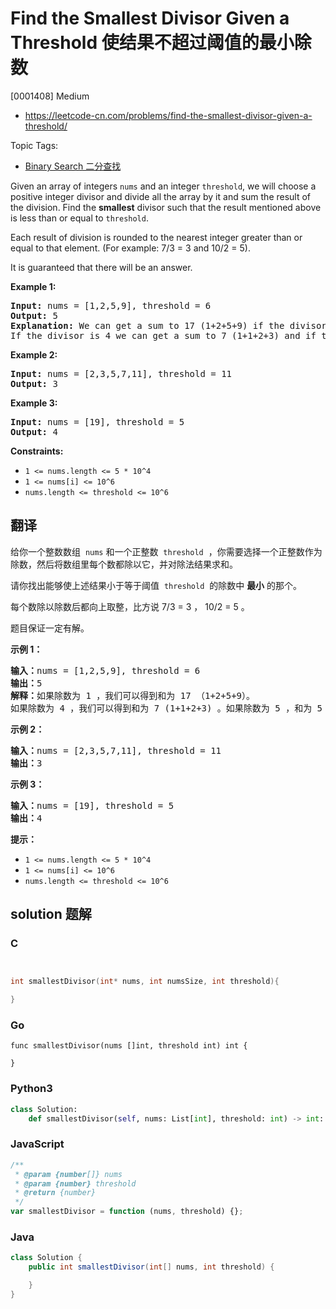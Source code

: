 # Find the Smallest Divisor Given a Threshold 使结果不超过阈值的最小除数

[0001408] Medium

- https://leetcode-cn.com/problems/find-the-smallest-divisor-given-a-threshold/

Topic Tags:

- [Binary Search 二分查找](https://leetcode-cn.com/tag/binary-search/)

Given an array of integers `nums` and an integer `threshold`, we will choose a positive integer divisor and divide all the array by it and sum the result of the division. Find the **smallest** divisor such that the result mentioned above is less than or equal to `threshold`.

Each result of division is rounded to the nearest integer greater than or equal to that element. (For example: 7/3 = 3 and 10/2 = 5).

It is guaranteed that there will be an answer.

**Example 1:**

<pre><strong>Input:</strong> nums = [1,2,5,9], threshold = 6
<strong>Output:</strong> 5
<strong>Explanation:</strong> We can get a sum to 17 (1+2+5+9) if the divisor is 1. 
If the divisor is 4 we can get a sum to 7 (1+1+2+3) and if the divisor is 5 the sum will be 5 (1+1+1+2). 
</pre>

**Example 2:**

<pre><strong>Input:</strong> nums = [2,3,5,7,11], threshold = 11
<strong>Output:</strong> 3
</pre>

**Example 3:**

<pre><strong>Input:</strong> nums = [19], threshold = 5
<strong>Output:</strong> 4
</pre>

**Constraints:**

- `1 <= nums.length <= 5 * 10^4`
- `1 <= nums[i] <= 10^6`
- `nums.length <= threshold <= 10^6`

## 翻译

给你一个整数数组  `nums` 和一个正整数  `threshold`  ，你需要选择一个正整数作为除数，然后将数组里每个数都除以它，并对除法结果求和。

请你找出能够使上述结果小于等于阈值  `threshold`  的除数中 **最小** 的那个。

每个数除以除数后都向上取整，比方说 7/3 = 3 ， 10/2 = 5 。

题目保证一定有解。

**示例 1：**

<pre><strong>输入：</strong>nums = [1,2,5,9], threshold = 6
<strong>输出：</strong>5
<strong>解释：</strong>如果除数为 1 ，我们可以得到和为 17 （1+2+5+9）。
如果除数为 4 ，我们可以得到和为 7 (1+1+2+3) 。如果除数为 5 ，和为 5 (1+1+1+2)。
</pre>

**示例 2：**

<pre><strong>输入：</strong>nums = [2,3,5,7,11], threshold = 11
<strong>输出：</strong>3
</pre>

**示例 3：**

<pre><strong>输入：</strong>nums = [19], threshold = 5
<strong>输出：</strong>4
</pre>

**提示：**

- `1 <= nums.length <= 5 * 10^4`
- `1 <= nums[i] <= 10^6`
- `nums.length <= threshold <= 10^6`

## solution 题解

### C

```c


int smallestDivisor(int* nums, int numsSize, int threshold){

}
```

### Go

```golang
func smallestDivisor(nums []int, threshold int) int {

}
```

### Python3

```python
class Solution:
    def smallestDivisor(self, nums: List[int], threshold: int) -> int:
```

### JavaScript

```javascript
/**
 * @param {number[]} nums
 * @param {number} threshold
 * @return {number}
 */
var smallestDivisor = function (nums, threshold) {};
```

### Java

```java
class Solution {
    public int smallestDivisor(int[] nums, int threshold) {

    }
}
```
